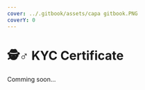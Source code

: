 ```yaml
---
cover: ../.gitbook/assets/capa gitbook.PNG
coverY: 0
---
```


# 🕵♂ KYC Certificate

Comming soon...
